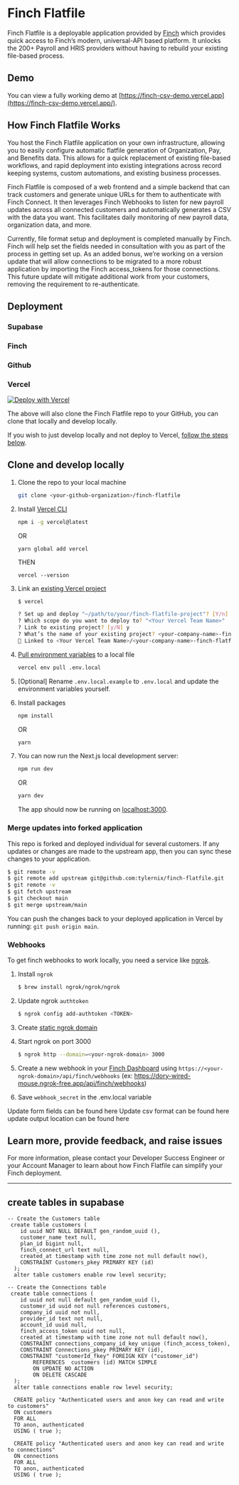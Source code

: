 # Finch Flatfile

Finch Flatfile is a deployable application provided by [Finch](https://tryfinch.com) which provides quick access to Finch’s modern, universal-API based platform. It unlocks the 200+ Payroll and HRIS providers without having to rebuild your existing file-based process.

## Demo

You can view a fully working demo at [https://finch-csv-demo.vercel.app](https://finch-csv-demo.vercel.app/).

## How Finch Flatfile Works

You host the Finch Flatfile application on your own infrastructure, allowing you to easily configure automatic flatfile generation of Organization, Pay, and Benefits data. This allows for a quick replacement of existing file-based workflows, and rapid deployment into existing integrations across record keeping systems, custom automations, and existing business processes.

Finch Flatfile is composed of a web frontend and a simple backend that can track customers and generate unique URLs for them to authenticate with Finch Connect. It then leverages Finch Webhooks to listen for new payroll updates across all connected customers and automatically generates a CSV with the data you want. This facilitates daily monitoring of new payroll data, organization data, and more.

Currently, file format setup and deployment is completed manually by Finch. Finch will help set the fields needed in consultation with you as part of the process in getting set up. As an added bonus, we’re working on a version update that will allow connections to be migrated to a more robust application by importing the Finch access_tokens for those connections. This future update will mitigate additional work from your customers, removing the requirement to re-authenticate.

## Deployment

### Supabase

### Finch

### Github

### Vercel

[![Deploy with Vercel](https://vercel.com/button)](https://vercel.com/new/clone?repository-url=https%3A%2F%2Fgithub.com%2Ftylernix%2Ffinch-file&env=APP_NAME,SUPPORT_EMAIL,NEXT_PUBLIC_FINCH_CLIENT_ID,FINCH_CLIENT_ID,FINCH_CLIENT_SECRET,FINCH_WEBHOOK_SECRET,NEXT_PUBLIC_SUPABASE_URL,NEXT_PUBLIC_SUPABASE_ANON_KEY)

The above will also clone the Finch Flatfile repo to your GitHub, you can clone that locally and develop locally.

If you wish to just develop locally and not deploy to Vercel, [follow the steps below](#clone-and-develop-locally).

## Clone and develop locally

1. Clone the repo to your local machine

   ```bash
   git clone <your-github-organization>/finch-flatfile
   ```

1. Install [Vercel CLI](https://vercel.com/docs/cli)

   ```bash
   npm i -g vercel@latest
   ```
   OR
   ```
   yarn global add vercel
   ```
   THEN
   ```
   vercel --version
   ```

1. Link an [existing Vercel project](https://vercel.com/docs/cli/project-linking)

   ```bash
   $ vercel

   ? Set up and deploy "~/path/to/your/finch-flatfile-project"? [Y/n] y
   ? Which scope do you want to deploy to? "<Your Vercel Team Name>"
   ? Link to existing project? [y/N] y
   ? What’s the name of your existing project? <your-company-name>-finch-flatfile
   🔗 Linked to <Your Vercel Team Name>/<your-company-name>-finch-flatfile (created .vercel and added it to .gitignore)
   ```

1. [Pull environment variables](https://vercel.com/docs/cli/env) to a local file

   ```bash
   vercel env pull .env.local
   ```

1. [Optional] Rename `.env.local.example` to `.env.local` and update the environment variables yourself.

1. Install packages

   ```bash
   npm install
   ```
   OR
   ```bash
   yarn
   ```

2. You can now run the Next.js local development server:

   ```bash
   npm run dev
   ```
   OR
   ```bash
   yarn dev
   ```

   The app should now be running on [localhost:3000](http://localhost:3000/).

### Merge updates into forked application

This repo is forked and deployed individual for several customers. If any updates or changes are made to the upstream app, then you can sync these changes to your application.

```bash
$ git remote -v
$ git remote add upstream git@github.com:tylernix/finch-flatfile.git
$ git remote -v
$ git fetch upstream
$ git checkout main
$ git merge upstream/main
```

You can push the changes back to your deployed application in Vercel by running: `git push origin main`.

### Webhooks

To get finch webhooks to work locally, you need a service like [ngrok](https://ngrok.com/use-cases/ingress-for-dev-test-environments).

1. Install `ngrok`

   ```bash
   $ brew install ngrok/ngrok/ngrok
   ```

1. Update ngrok `authtoken`

   ```bash
   $ ngrok config add-authtoken <TOKEN>
   ```

1. Create [static ngrok domain](https://dashboard.ngrok.com/cloud-edge/domains)
1. Start ngrok on port 3000

   ```bash
   $ ngrok http --domain=<your-ngrok-domain> 3000
   ```

1. Create a new webhook in your [Finch Dashboard](https://dashboard.tryfinch.com/) using `https://<your-ngrok-domain>/api/finch/webhooks` (ex: https://dory-wired-mouse.ngrok-free.app/api/finch/webhooks)
   
1. Save `webhook_secret` in the .env.local variable


Update form fields can be found here
Update csv format can be found here
update output location can be found here

## Learn more, provide feedback, and raise issues

For more information, please contact your Developer Success Engineer or your Account Manager to learn about how Finch Flatfile can simplify your Finch deployment.

---

## create tables in supabase

```
-- Create the Customers table
 create table customers (
    id uuid NOT NULL DEFAULT gen_random_uuid (),
    customer_name text null,
    plan_id bigint null,
    finch_connect_url text null,
    created_at timestamp with time zone not null default now(),
    CONSTRAINT Customers_pkey PRIMARY KEY (id)
  );
  alter table customers enable row level security;

-- Create the Connections table
 create table connections (
    id uuid not null default gen_random_uuid (),
    customer_id uuid not null references customers,
    company_id uuid not null,
    provider_id text not null,
    account_id uuid null,
    finch_access_token uuid not null,
    created_at timestamp with time zone not null default now(),
    CONSTRAINT connections_company_id_key unique (finch_access_token),
    CONSTRAINT Connections_pkey PRIMARY KEY (id),
    CONSTRAINT "customerId_fkey" FOREIGN KEY ("customer_id")
        REFERENCES  customers (id) MATCH SIMPLE
        ON UPDATE NO ACTION
        ON DELETE CASCADE
  );
  alter table connections enable row level security;

  CREATE policy "Authenticated users and anon key can read and write to customers"
  ON customers 
  FOR ALL
  TO anon, authenticated
  USING ( true );

  CREATE policy "Authenticated users and anon key can read and write to connections"
  ON connections 
  FOR ALL
  TO anon, authenticated
  USING ( true );
```
